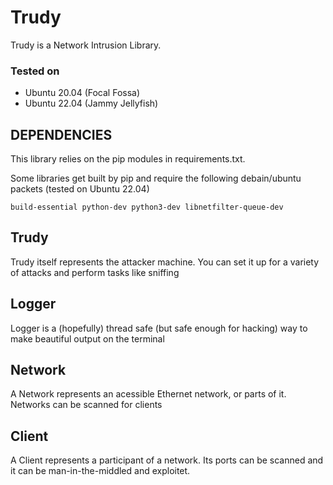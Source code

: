 # Trudy
Trudy is a Network Intrusion Library.

### Tested on
 - Ubuntu 20.04 (Focal Fossa)
 - Ubuntu 22.04 (Jammy Jellyfish)

## DEPENDENCIES
This library relies on the pip modules in requirements.txt.

Some libraries get built by pip and require the following debain/ubuntu packets (tested on Ubuntu 22.04)

```
build-essential python-dev python3-dev libnetfilter-queue-dev
```

## Trudy
Trudy itself represents the attacker machine. You can set it up for a variety of attacks and perform tasks like sniffing

## Logger
Logger is a (hopefully) thread safe (but safe enough for hacking) way to make beautiful output on the terminal

## Network
A Network represents an acessible Ethernet network, or parts of it. Networks can be scanned for clients

## Client
A Client represents a participant of a network. Its ports can be scanned and it can be man-in-the-middled and exploitet.